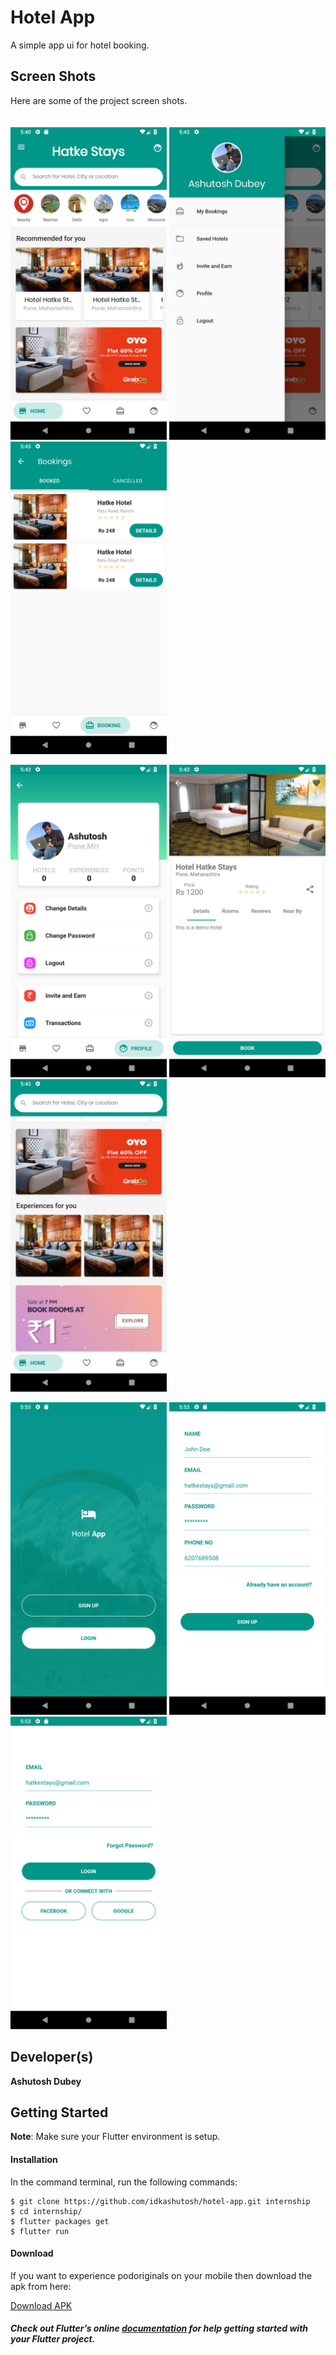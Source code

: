 # Hotel App

A simple app ui for hotel booking. 

## Screen Shots

Here are some of the project screen shots.<br><br><br>
<img src="assets/screenshots/1.png" width="250"/> <img src="assets/screenshots/2.png" width="250"/> <img src="assets/screenshots/3.png" width="250"/> 

<img src="assets/screenshots/4.png" width="250"/> <img src="assets/screenshots/5.png" width="250"/> <img src="assets/screenshots/6.png" width="250"/> 


<img src="assets/screenshots/7.png" width="250"/> <img src="assets/screenshots/8.png" width="250"/> <img src="assets/screenshots/9.png" width="250"/> 

## Developer(s)
**Ashutosh Dubey**

## Getting Started

**Note**: Make sure your Flutter environment is setup.
#### Installation

In the command terminal, run the following commands:

    $ git clone https://github.com/idkashutosh/hotel-app.git internship
    $ cd internship/
    $ flutter packages get
    $ flutter run

#### Download

If you want to experience podoriginals on your mobile then download the apk from here:

[Download APK](https://github.com/idkashutosh/hotel-app/raw/master/app-release.apk)

##### Check out Flutter’s online [documentation](http://flutter.dev/) for help getting started with your Flutter project.
